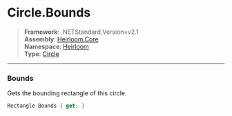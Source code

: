 # Circle.Bounds

> **Framework**: .NETStandard,Version=v2.1  
> **Assembly**: [Heirloom.Core][0]  
> **Namespace**: [Heirloom][0]  
> **Type**: [Circle][1]

--------------------------------------------------------------------------------

### Bounds

Gets the bounding rectangle of this circle.

```cs
Rectangle Bounds { get; }
```

[0]: ../Heirloom.Core.md
[1]: Heirloom.Circle.md
